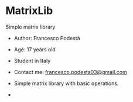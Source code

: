 # MatrixLib
Simple matrix library
 * Author: Francesco Podestà
 *  Age: 17 years old
 *  Student in Italy
 *  Contact me: francesco.podesta03@gmail.com

 *  Simple matrix library with basic operations.

 *
